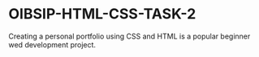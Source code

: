 # OIBSIP-HTML-CSS-TASK-2
Creating a personal portfolio using CSS and HTML is a popular beginner wed development project.
